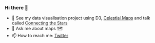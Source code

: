 ### Hi there 👋

- 🔭 See my data visualisation project using D3, [Celestial Maps](https://observablehq.com/@kimnewzealand/celestial-maps) and talk called [Connecting the Stars](https://connected-stars.netlify.app/)
- 💬 Ask me about maps 🗺️
- 📫 How to reach me:  [Twitter](https://twitter.com/kim_fitter)

